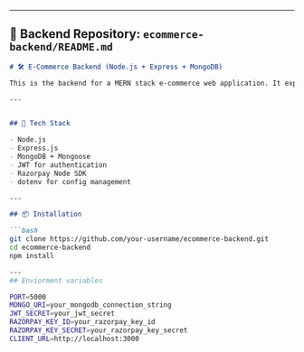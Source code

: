 
---

## 📁 Backend Repository: `ecommerce-backend/README.md`

```markdown
# 🛠️ E-Commerce Backend (Node.js + Express + MongoDB)

This is the backend for a MERN stack e-commerce web application. It exposes RESTful APIs for user authentication, product management, cart operations, order processing, and payment integration with Razorpay.

---


## 🧰 Tech Stack

- Node.js
- Express.js
- MongoDB + Mongoose
- JWT for authentication
- Razorpay Node SDK
- dotenv for config management

---

## 📦 Installation

```bash
git clone https://github.com/your-username/ecommerce-backend.git
cd ecommerce-backend
npm install

---
## Enviorment variables

PORT=5000
MONGO_URI=your_mongodb_connection_string
JWT_SECRET=your_jwt_secret
RAZORPAY_KEY_ID=your_razorpay_key_id
RAZORPAY_KEY_SECRET=your_razorpay_key_secret
CLIENT_URL=http://localhost:3000


